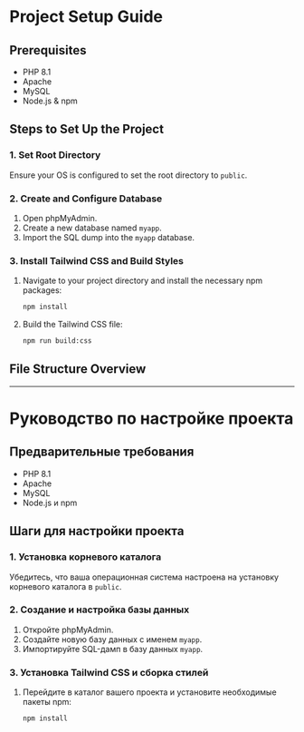 # Project Setup Guide

## Prerequisites

- PHP 8.1
- Apache
- MySQL
- Node.js & npm

## Steps to Set Up the Project

### 1. Set Root Directory

Ensure your OS is configured to set the root directory to `public`.

### 2. Create and Configure Database

1. Open phpMyAdmin.
2. Create a new database named `myapp`.
3. Import the SQL dump into the `myapp` database.

### 3. Install Tailwind CSS and Build Styles

1. Navigate to your project directory and install the necessary npm packages:

   ```sh
   npm install
   ```

2. Build the Tailwind CSS file:

   ```sh
   npm run build:css
   ```

## File Structure Overview

---

# Руководство по настройке проекта

## Предварительные требования

- PHP 8.1
- Apache
- MySQL
- Node.js и npm

## Шаги для настройки проекта

### 1. Установка корневого каталога

Убедитесь, что ваша операционная система настроена на установку корневого каталога в `public`.

### 2. Создание и настройка базы данных

1. Откройте phpMyAdmin.
2. Создайте новую базу данных с именем `myapp`.
3. Импортируйте SQL-дамп в базу данных `myapp`.

### 3. Установка Tailwind CSS и сборка стилей

1. Перейдите в каталог вашего проекта и установите необходимые пакеты npm:

   ```sh
   npm install
   ```
